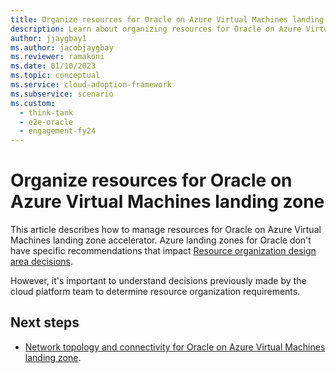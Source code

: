 ```yaml
---
title: Organize resources for Oracle on Azure Virtual Machines landing zone 
description: Learn about organizing resources for Oracle on Azure Virtual Machines landing zone.
author: jjaygbay1
ms.author: jacobjaygbay
ms.reviewer: ramakoni
ms.date: 01/10/2023
ms.topic: conceptual
ms.service: cloud-adoption-framework
ms.subservice: scenario
ms.custom: 
  - think-tank
  - e2e-oracle
  - engagement-fy24
---
```


#  Organize resources for Oracle on Azure Virtual Machines landing zone

This article describes how to manage resources for Oracle on Azure Virtual Machines landing zone accelerator. Azure landing zones for Oracle don't have specific recommendations that impact [Resource organization design area decisions](../../ready/landing-zone/design-area/resource-org.md).

However, it's important to understand decisions previously made by the cloud platform team to determine resource organization requirements.

## Next steps

- [Network topology and connectivity for Oracle on Azure Virtual Machines landing zone](oracle-network-topology.md).

